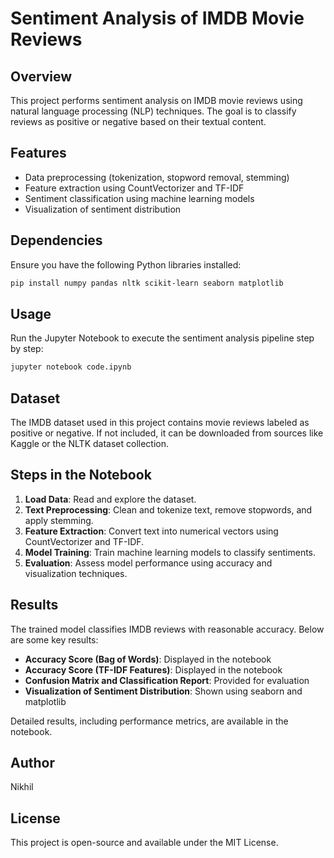 # Sentiment Analysis of IMDB Movie Reviews

## Overview
This project performs sentiment analysis on IMDB movie reviews using natural language processing (NLP) techniques. The goal is to classify reviews as positive or negative based on their textual content.

## Features
- Data preprocessing (tokenization, stopword removal, stemming)
- Feature extraction using CountVectorizer and TF-IDF
- Sentiment classification using machine learning models
- Visualization of sentiment distribution

## Dependencies
Ensure you have the following Python libraries installed:
```bash
pip install numpy pandas nltk scikit-learn seaborn matplotlib
```

## Usage
Run the Jupyter Notebook to execute the sentiment analysis pipeline step by step:
```bash
jupyter notebook code.ipynb
```

## Dataset
The IMDB dataset used in this project contains movie reviews labeled as positive or negative. If not included, it can be downloaded from sources like Kaggle or the NLTK dataset collection.

## Steps in the Notebook
1. **Load Data**: Read and explore the dataset.
2. **Text Preprocessing**: Clean and tokenize text, remove stopwords, and apply stemming.
3. **Feature Extraction**: Convert text into numerical vectors using CountVectorizer and TF-IDF.
4. **Model Training**: Train machine learning models to classify sentiments.
5. **Evaluation**: Assess model performance using accuracy and visualization techniques.

## Results
The trained model classifies IMDB reviews with reasonable accuracy. Below are some key results:

- **Accuracy Score (Bag of Words)**: Displayed in the notebook
- **Accuracy Score (TF-IDF Features)**: Displayed in the notebook
- **Confusion Matrix and Classification Report**: Provided for evaluation
- **Visualization of Sentiment Distribution**: Shown using seaborn and matplotlib

Detailed results, including performance metrics, are available in the notebook.

## Author
Nikhil

## License
This project is open-source and available under the MIT License.

